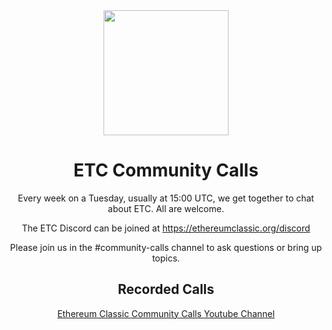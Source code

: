 <div align="center">
  
<img src="https://github.com/ethereumclassic/community-calls/raw/main/etc_cc_logo.png" width="200" height="200">

# ETC Community Calls

Every week on a Tuesday, usually at 15:00 UTC, we get together to chat about ETC. All are welcome.

The ETC Discord can be joined at https://ethereumclassic.org/discord

Please join us in the #community-calls channel to ask questions or bring up topics.

## Recorded Calls

[Ethereum Classic Community Calls Youtube Channel](https://www.youtube.com/channel/UCp07VPnC1ejyAp5gMvvA4dw/videos)

  
</div>

